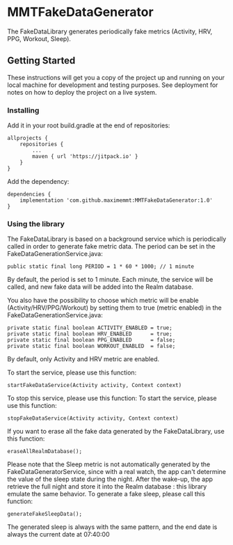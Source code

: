 # MMTFakeDataGenerator

The FakeDataLibrary generates periodically fake metrics (Activity, HRV, PPG, Workout, Sleep).

## Getting Started

These instructions will get you a copy of the project up and running on your local machine for development and testing purposes. See deployment for notes on how to deploy the project on a live system.

### Installing

Add it in your root build.gradle at the end of repositories:

```
allprojects {
    repositories {
        ...
        maven { url 'https://jitpack.io' }
    }
}
```

Add the dependency:

```
dependencies {
    implementation 'com.github.maximemmt:MMTFakeDataGenerator:1.0'
}
```


### Using the library

The FakeDataLibrary is based on a background service which is periodically called in order to generate fake metric data.
The period can be set in the FakeDataGenerationService.java:

```
public static final long PERIOD = 1 * 60 * 1000; // 1 minute
```
By default, the period is set to 1 minute.
Each minute, the service will be called, and new fake data will be added into the Realm database.

You also have the possibility to choose which metric will be enable (Activity/HRV/PPG/Workout) by setting them to true (metric enabled) in the FakeDataGenerationService.java:

```
private static final boolean ACTIVITY_ENABLED = true;
private static final boolean HRV_ENABLED      = true;
private static final boolean PPG_ENABLED      = false;
private static final boolean WORKOUT_ENABLED  = false;
```
By default, only Activity and HRV metric are enabled.

To start the service, please use this function:
```
startFakeDataService(Activity activity, Context context)
```

To stop this service, please use this function:
To start the service, please use this function:
```
stopFakeDataService(Activity activity, Context context)
```

If you want to erase all the fake data generated by the FakeDataLibrary, use this function:
```
eraseAllRealmDatabase();
```

Please note that the Sleep metric is not automatically generated by the FakeDataGeneratorService, since with a real watch, the app can't determine the value of the sleep state during the night.
After the wake-up, the app retrieve the full night and store it into the Realm database : this library emulate the same behavior.
To generate a fake sleep, please call this function:
```
generateFakeSleepData();
```
The generated sleep is always with the same pattern, and the end date is always the current date at 07:40:00
